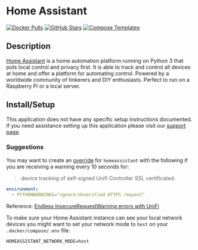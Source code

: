 # Home Assistant

[![Docker Pulls](https://img.shields.io/docker/pulls/homeassistant/home-assistant?style=flat-square&color=607D8B&label=docker%20pulls&logo=docker)](https://hub.docker.com/r/homeassistant/home-assistant)
[![GitHub Stars](https://img.shields.io/github/stars/home-assistant/core?style=flat-square&color=607D8B&label=github%20stars&logo=github)](https://github.com/home-assistant/core)
[![Compose Templates](https://img.shields.io/static/v1?style=flat-square&color=607D8B&label=compose&message=templates)](https://github.com/GhostWriters/DockSTARTer/tree/master/compose/.apps/homeassistant)

## Description

[Home Assistant](https://www.home-assistant.io/) is a home automation platform
running on Python 3 that puts local control and privacy first. It is able to
track and control all devices at home and offer a platform for automating
control. Powered by a worldwide community of tinkerers and DIY enthusiasts.
Perfect to run on a Raspberry Pi or a local server.

## Install/Setup

This application does not have any specific setup instructions documented. If
you need assistance setting up this application please visit our
[support page](https://dockstarter.com/basics/support/).

### Suggestions

You may want to create an
[override](https://dockstarter.com/overrides/introduction/) for `homeassistant`
with the following if you are receiving a warning every 10 seconds for:

> device tracking of self-signed Unifi Controller SSL certificated.

```yml
environment:
  - PYTHONWARNINGS="ignore:Unverified HTTPS request"
```

Reference:
[Endless InsecureRequestWarning errors with UniFi](https://community.home-assistant.io/t/endless-insecurerequestwarning-errors-with-unifi/31831/12)

To make sure your Home Assistant instance can see your local network devices you might want to set your network mode to `host` on your `.docker/compose/.env` file.

```
HOMEASSISTANT_NETWORK_MODE=host
```
